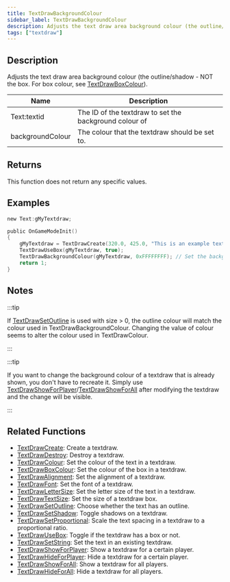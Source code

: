 ```yaml
---
title: TextDrawBackgroundColour
sidebar_label: TextDrawBackgroundColour
description: Adjusts the text draw area background colour (the outline/shadow - NOT the box.
tags: ["textdraw"]
---
```


<VersionWarn version='omp v1.1.0.2612' />

## Description

Adjusts the text draw area background colour (the outline/shadow - NOT the box. For box colour, see [TextDrawBoxColour](TextDrawBoxColour)).

| Name             | Description                                            |
| ---------------- | ------------------------------------------------------ |
| Text:textid      | The ID of the textdraw to set the background colour of |
| backgroundColour | The colour that the textdraw should be set to.         |

## Returns

This function does not return any specific values.

## Examples

```c
new Text:gMyTextdraw;

public OnGameModeInit()
{
    gMyTextdraw = TextDrawCreate(320.0, 425.0, "This is an example textdraw");
    TextDrawUseBox(gMyTextdraw, true);
    TextDrawBackgroundColour(gMyTextdraw, 0xFFFFFFFF); // Set the background colour of gMyTextdraw to white
    return 1;
}
```

## Notes

:::tip

If [TextDrawSetOutline](TextDrawSetOutline) is used with size > 0, the outline colour will match the colour used in TextDrawBackgroundColour. Changing the value of colour seems to alter the colour used in TextDrawColour.

:::

:::tip

If you want to change the background colour of a textdraw that is already shown, you don't have to recreate it. Simply use [TextDrawShowForPlayer](TextDrawShowForPlayer)/[TextDrawShowForAll](TextDrawShowForAll) after modifying the textdraw and the change will be visible.

:::

## Related Functions

- [TextDrawCreate](TextDrawCreate): Create a textdraw.
- [TextDrawDestroy](TextDrawDestroy): Destroy a textdraw.
- [TextDrawColour](TextDrawColour): Set the colour of the text in a textdraw.
- [TextDrawBoxColour](TextDrawBoxColour): Set the colour of the box in a textdraw.
- [TextDrawAlignment](TextDrawAlignment): Set the alignment of a textdraw.
- [TextDrawFont](TextDrawFont): Set the font of a textdraw.
- [TextDrawLetterSize](TextDrawLetterSize): Set the letter size of the text in a textdraw.
- [TextDrawTextSize](TextDrawTextSize): Set the size of a textdraw box.
- [TextDrawSetOutline](TextDrawSetOutline): Choose whether the text has an outline.
- [TextDrawSetShadow](TextDrawSetShadow): Toggle shadows on a textdraw.
- [TextDrawSetProportional](TextDrawSetProportional): Scale the text spacing in a textdraw to a proportional ratio.
- [TextDrawUseBox](TextDrawUseBox): Toggle if the textdraw has a box or not.
- [TextDrawSetString](TextDrawSetString): Set the text in an existing textdraw.
- [TextDrawShowForPlayer](TextDrawShowForPlayer): Show a textdraw for a certain player.
- [TextDrawHideForPlayer](TextDrawHideForPlayer): Hide a textdraw for a certain player.
- [TextDrawShowForAll](TextDrawShowForAll): Show a textdraw for all players.
- [TextDrawHideForAll](TextDrawHideForAll): Hide a textdraw for all players.

